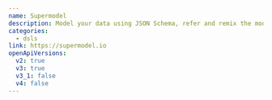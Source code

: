 ```yaml
---
name: Supermodel
description: Model your data using JSON Schema, refer and remix the models freely, convert to various formats including OAS v2/v3.
categories:
  - dsls
link: https://supermodel.io
openApiVersions:
  v2: true
  v3: true
  v3_1: false
  v4: false
---
```

